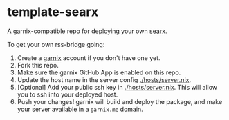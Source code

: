 # template-searx

A garnix-compatible repo for deploying your own [searx](https://github.com/searx/searx).

To get your own rss-bridge going:

1) Create a [garnix](https://garnix.io) account if you don't have one yet.
2) Fork this repo.
3) Make sure the garnix GitHub App is enabled on this repo.
4) Update the host name in the server config
  [./hosts/server.nix](https://github.com/garnix-io/template-searx/blob/main/hosts/searx.nix).
5) [Optional] Add your public ssh key in 
  [./hosts/server.nix](https://github.com/garnix-io/template-searx/blob/main/hosts/searx.nix).
  This will allow you to ssh into your deployed host.
6) Push your changes! garnix will build and deploy the package, and make your
   server available in a `garnix.me` domain.
